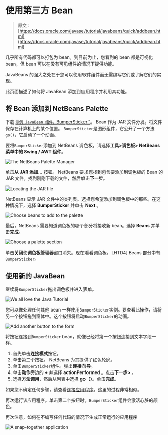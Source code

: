 # 使用第三方 Bean

> 原文： [https://docs.oracle.com/javase/tutorial/javabeans/quick/addbean.html](https://docs.oracle.com/javase/tutorial/javabeans/quick/addbean.html)

几乎所有代码都可以打包为 bean。到目前为止，您看到的 bean 都是可视化 bean，但 bean 可以在没有可见组件的情况下提供功能。

JavaBeans 的强大之处在于您可以使用软件组件而无需编写它们或了解它们的实现。

此页面描述了如何将 JavaBean 添加到应用程序并利用其功能。

## 将 Bean 添加到 NetBeans Palette

下载 [`示例 JavaBean 组件，`BumperSticker``](BumperSticker.jar)。 Bean 作为 JAR 文件分发。将文件保存在计算机上的某个位置。 `BumperSticker`是图形组件，它公开了一个方法`go()`，它启动了一个动画。

要将`BumperSticker`添加到 NetBeans 调色板，请选择**工具&gt;调色板&gt; NetBeans 菜单中的 Swing / AWT 组件**。

![The NetBeans Palette Manager](img/c1fc3bfd7aba3d43661589350271b0ae.jpg)

单击**从 JAR 添加...** 按钮。 NetBeans 要求您找到包含要添加到调色板的 Bean 的 JAR 文件。找到刚刚下载的文件，然后单击**下一步**。

![Locating the JAR file](img/7c46d7685c3fdfcbe383cd4df2f84e16.jpg)

NetBeans 显示 JAR 文件中的类列表。选择您希望添加到调色板中的那些。在这种情况下，选择 **BumperSticker** 并单击 **Next** 。

![Choose beans to add to the palette](img/246925a3c1a1d15798ae31eb1ebadd5a.jpg)

最后，NetBeans 需要知道调色板的哪个部分将接收新 bean。选择 **Beans** 并单击**完成**。

![Choose a palette section](img/5f41d7e8119b0a3a22440d72f7d41522.jpg)

单击**关闭**使**调色板管理器**窗口消失。现在看看调色板。 [HTD4] Beans 部分中有`BumperSticker`。

## 使用新的 JavaBean

继续将`BumperSticker`拖出调色板并进入表单。

![We all love the Java Tutorial](img/bb92d3426aaac7acde0d97869ea8fce4.jpg)

您可以像处理任何其他 bean 一样使用`BumperSticker`实例。要查看此操作，请将另一个按钮拖到窗体中。这个按钮将启动`BumperSticker`的动画。

![Add another button to the form](img/7406a8c94dbfca5f11f7c6a1761ffdbd.jpg)

将按钮连接到`BumperSticker` bean，就像已经将第一个按钮连接到文本字段一样。

1.  首先单击**连接模式**按钮。
2.  单击第二个按钮。 NetBeans 为其提供了红色轮廓。
3.  单击`BumperSticker`组件。弹出**连接向导**。
4.  单击**动作**旁边的 **+** 并选择 **actionPerformed** 。点击**下一步&gt;** 。
5.  选择**方法调用**，然后从列表中选择 **go（）**。单击**完成**。

如果您不确定任何步骤，请查看[连接应用程序](wiring.html)。这里的过程非常相似。

再次运行该应用程序。单击第二个按钮时，`BumperSticker`组件会激活心脏的颜色。

再次注意，如何在不编写任何代码的情况下生成正常运行的应用程序

![A snap-together application](img/cbf626710d94fb00be8fee1656d1b182.jpg)